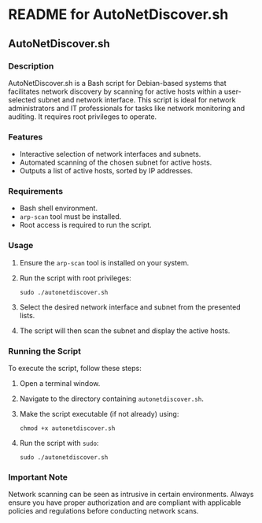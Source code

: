 # README for AutoNetDiscover.sh

## AutoNetDiscover.sh

### Description

AutoNetDiscover.sh is a Bash script for Debian-based systems that facilitates network discovery by scanning for active hosts within a user-selected subnet and network interface. This script is ideal for network administrators and IT professionals for tasks like network monitoring and auditing. It requires root privileges to operate.

### Features

- Interactive selection of network interfaces and subnets.
- Automated scanning of the chosen subnet for active hosts.
- Outputs a list of active hosts, sorted by IP addresses.

### Requirements

- Bash shell environment.
- `arp-scan` tool must be installed.
- Root access is required to run the script.

### Usage

1. Ensure the `arp-scan` tool is installed on your system.

2. Run the script with root privileges:

   ```
   sudo ./autonetdiscover.sh
   ```

3. Select the desired network interface and subnet from the presented lists.

4. The script will then scan the subnet and display the active hosts.

### Running the Script

To execute the script, follow these steps:

1. Open a terminal window.

2. Navigate to the directory containing `autonetdiscover.sh`.

3. Make the script executable (if not already) using:

   ```
   chmod +x autonetdiscover.sh
   ```

4. Run the script with `sudo`:

   ```
   sudo ./autonetdiscover.sh
   ```

### Important Note

Network scanning can be seen as intrusive in certain environments. Always ensure you have proper authorization and are compliant with applicable policies and regulations before conducting network scans.
